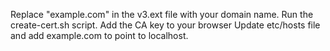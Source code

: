 Replace "example.com" in the v3.ext file with your domain name.
Run the create-cert.sh script.
Add the CA key to your browser 
Update etc/hosts file and add example.com to point to localhost.
